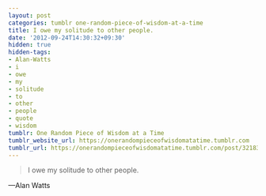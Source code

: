 ```yaml
---
layout: post
categories: tumblr one-random-piece-of-wisdom-at-a-time
title: I owe my solitude to other people.
date: '2012-09-24T14:30:32+09:30'
hidden: true
hidden-tags:
- Alan-Watts
- i
- owe
- my
- solitude
- to
- other
- people
- quote
- wisdom
tumblr: One Random Piece of Wisdom at a Time
tumblr_website_url: https://onerandompieceofwisdomatatime.tumblr.com
tumblr_url: https://onerandompieceofwisdomatatime.tumblr.com/post/32183013476/i-owe-my-solitude-to-other-people
---
```

> I owe my solitude to other people.

—Alan Watts

